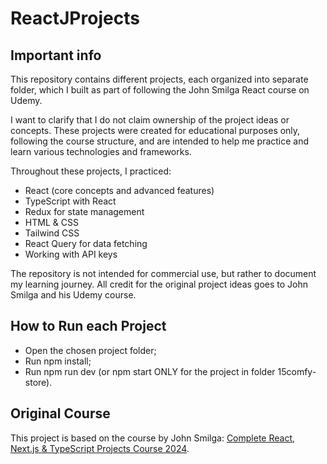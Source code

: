 # ReactJProjects

## Important info
This repository contains different projects, each organized into separate folder, which I built as part of following the John Smilga React course on Udemy.

I want to clarify that I do not claim ownership of the project ideas or concepts. These projects were created for educational purposes only, following the course structure, and are intended to help me practice and learn various technologies and frameworks.

Throughout these projects, I practiced:

  - React (core concepts and advanced features)
  - TypeScript with React
  - Redux for state management
  - HTML & CSS
  - Tailwind CSS
  - React Query for data fetching
  - Working with API keys

The repository is not intended for commercial use, but rather to document my learning journey. All credit for the original project ideas goes to John Smilga and his Udemy course.

## How to Run each Project
 - Open the chosen project folder;
 - Run npm install;
 - Run npm run dev (or npm start ONLY for the project in folder 15comfy-store).

## Original Course
This project is based on the course by John Smilga: [Complete React, Next.js & TypeScript Projects Course 2024](https://www.udemy.com/course/react-tutorial-and-projects-course/?couponCode=OF83024D).
